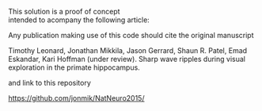This solution is a proof of concept  
intended to acompany the following article: 

Any publication making use of this code should cite the original manuscript

Timothy Leonard, Jonathan Mikkila, Jason Gerrard, Shaun R. Patel, Emad Eskandar, Kari Hoffman (under review). Sharp wave ripples during visual exploration in the primate hippocampus.

and link to this repository

https://github.com/jonmik/NatNeuro2015/
